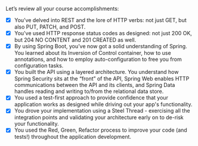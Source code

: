 Let’s review all your course accomplishments:

- [x] You’ve delved into REST and the lore of HTTP verbs: not just GET, but also PUT, PATCH, and POST.
- [x] You've used HTTP response status codes as designed: not just 200 OK, but 204 NO CONTENT and 201 CREATED as well.
- [x] By using Spring Boot, you’ve now got a solid understanding of Spring. You learned about its Inversion of Control container, how to use annotations, and how to employ auto-configuration to free you from configuration tasks.
- [x] You built the API using a layered architecture. You understand how Spring Security sits at the “front” of the API, Spring Web enables HTTP communications between the API and its clients, and Spring Data handles reading and writing to/from the relational data store.
- [x] You used a test-first approach to provide confidence that your application works as designed while driving out your app's functionality.
- [x] You drove your implementation using a Steel Thread - exercising all the integration points and validating your architecture early on to de-risk your functionality.
- [x] You used the Red, Green, Refactor process to improve your code (and tests!) throughout the application development.
